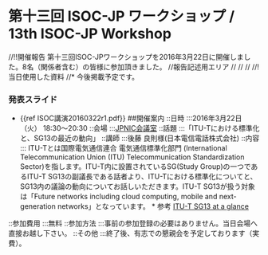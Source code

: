 # 第十三回 ISOC-JP ワークショップ / 13th ISOC-JP Workshop
//!!開催報告
第十三回ISOC-JPワークショップを2016年3月22日に開催しました。8名（関係者含む）の皆様に参加頂きました。
//報告記述用エリア
//
//
//
//! 当日使用した資料
//* 今後掲載予定です。
### 発表スライド
*  {{ref ISOC講演20160322r1.pdf}}
##開催案内
::日時
:::2016年3月22日（火） 18:30〜20:30
::会場
:::[JPNIC会議室](https://www.nic.ad.jp/ja/profile/map.html)
::話題
:::「ITU-Tにおける標準化と、SG13の最近の動向」
::講師
:::後藤 良則様(日本電信電話株式会社)
::内容
::: ITU-Tとは国際電気通信連合 電気通信標準化部門 (International Telecommunication Union (ITU) Telecommunication Standardization Sector)を指します。ITU-T内に設置されているSG(Study Group)の一つであるITU-T SG13の副議長である話者より、ITU-Tにおける標準化についてと、SG13内の議論の動向についてお話しいただきます。ITU-T SG13が扱う対象は「Future networks including cloud computing, mobile and next-generation networks」となっています。
       * 参考 [ITU-T SG13 at a glance](http://www.itu.int/en/ITU-T/about/groups/Pages/sg13.aspx)

::参加費用
:::無料
::参加方法
:::事前の参加登録の必要はありません。当日会場へ直接お越し下さい。
::その他
:::終了後、有志での懇親会を予定しております（実費）。